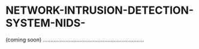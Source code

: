 # NETWORK-INTRUSION-DETECTION-SYSTEM-NIDS-
(coming soon)
...................................................................
